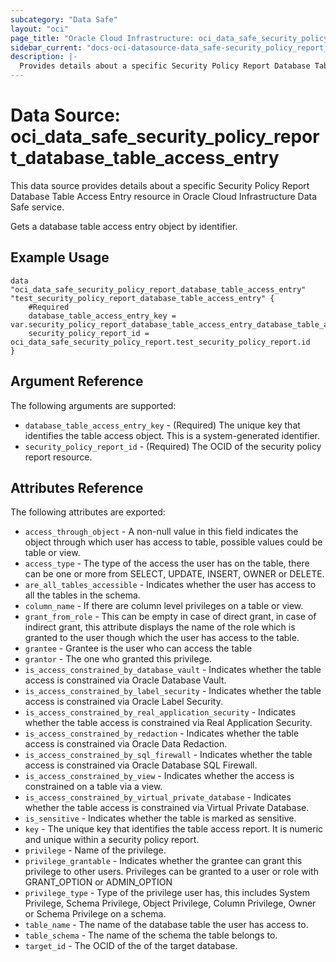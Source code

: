 ```yaml
---
subcategory: "Data Safe"
layout: "oci"
page_title: "Oracle Cloud Infrastructure: oci_data_safe_security_policy_report_database_table_access_entry"
sidebar_current: "docs-oci-datasource-data_safe-security_policy_report_database_table_access_entry"
description: |-
  Provides details about a specific Security Policy Report Database Table Access Entry in Oracle Cloud Infrastructure Data Safe service
---
```


# Data Source: oci_data_safe_security_policy_report_database_table_access_entry
This data source provides details about a specific Security Policy Report Database Table Access Entry resource in Oracle Cloud Infrastructure Data Safe service.

Gets a database table access entry object by identifier.

## Example Usage

```hcl
data "oci_data_safe_security_policy_report_database_table_access_entry" "test_security_policy_report_database_table_access_entry" {
	#Required
	database_table_access_entry_key = var.security_policy_report_database_table_access_entry_database_table_access_entry_key
	security_policy_report_id = oci_data_safe_security_policy_report.test_security_policy_report.id
}
```

## Argument Reference

The following arguments are supported:

* `database_table_access_entry_key` - (Required) The unique key that identifies the table access object. This is a system-generated identifier.
* `security_policy_report_id` - (Required) The OCID of the security policy report resource.


## Attributes Reference

The following attributes are exported:

* `access_through_object` - A non-null value in this field indicates the object through which user has access to table, possible values could be table or view. 
* `access_type` - The type of the access the user has on the table, there can be one or more from SELECT, UPDATE, INSERT, OWNER or DELETE. 
* `are_all_tables_accessible` - Indicates whether the user has access to all the tables in the schema.
* `column_name` - If there are column level privileges on a table or view.
* `grant_from_role` - This can be empty in case of direct grant, in case of indirect grant, this attribute displays the name of the  role which is granted to the user though which the user has access to the table. 
* `grantee` - Grantee is the user who can access the table
* `grantor` - The one who granted this privilege.
* `is_access_constrained_by_database_vault` - Indicates whether the table access is constrained via Oracle Database Vault.
* `is_access_constrained_by_label_security` - Indicates whether the table access is constrained via Oracle Label Security.
* `is_access_constrained_by_real_application_security` - Indicates whether the table access is constrained via Real Application Security.
* `is_access_constrained_by_redaction` - Indicates whether the table access is constrained via Oracle Data Redaction.
* `is_access_constrained_by_sql_firewall` - Indicates whether the table access is constrained via Oracle Database SQL Firewall.
* `is_access_constrained_by_view` - Indicates whether the access is constrained on a table via a view.
* `is_access_constrained_by_virtual_private_database` - Indicates whether the table access is constrained via Virtual Private Database.
* `is_sensitive` - Indicates whether the table is marked as sensitive.
* `key` - The unique key that identifies the table access report. It is numeric and unique within a security policy report.
* `privilege` - Name of the privilege.
* `privilege_grantable` - Indicates whether the grantee can grant this privilege to other users. Privileges can be granted to a user or role with  GRANT_OPTION or ADMIN_OPTION 
* `privilege_type` - Type of the privilege user has, this includes System Privilege, Schema Privilege, Object Privilege, Column Privilege, Owner or Schema Privilege on a schema. 
* `table_name` - The name of the database table the user has access to.
* `table_schema` - The name of the schema the table belongs to.
* `target_id` - The OCID of the of the  target database.

